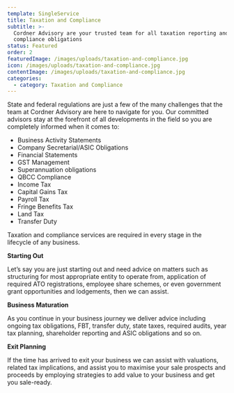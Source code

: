 ```yaml
---
template: SingleService
title: Taxation and Compliance
subtitle: >-
  Cordner Advisory are your trusted team for all taxation reporting and
  compliance obligations
status: Featured
order: 2
featuredImage: /images/uploads/taxation-and-compliance.jpg
icon: /images/uploads/taxation-and-compliance.jpg
contentImage: /images/uploads/taxation-and-compliance.jpg
categories:
  - category: Taxation and Compliance
---
```

State and federal regulations are just a few of the many challenges that the team at Cordner Advisory are here to navigate for you. Our committed advisors stay at the forefront of all developments in the field so you are completely informed when it comes to:

* Business Activity Statements
* Company Secretarial/ASIC Obligations
* Financial Statements
* GST Management
* Superannuation obligations
* QBCC Compliance
* Income Tax
* Capital Gains Tax
* Payroll Tax
* Fringe Benefits Tax
* Land Tax
* Transfer Duty

Taxation and compliance services are required in every stage in the lifecycle of any business.

**Starting Out**

Let’s say you are just starting out and need advice on matters such as structuring for most appropriate entity to operate from, application of required ATO registrations, employee share schemes, or even government grant opportunities and lodgements, then we can assist.

**Business Maturation**

As you continue in your business journey we deliver advice including ongoing tax obligations, FBT, transfer duty, state taxes, required audits, year tax planning, shareholder reporting and ASIC obligations and so on.

**Exit Planning**

If the time has arrived to exit your business we can assist with valuations, related tax implications, and assist you to maximise your sale prospects and proceeds by employing strategies to add value to your business and get you sale-ready.
